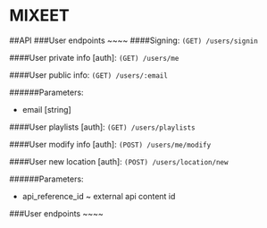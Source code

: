 # MIXEET 

##API
###User endpoints ~~~~
####Signing:
`(GET) /users/signin`

####User private info [auth]:
`(GET) /users/me`

####User public info:
`(GET) /users/:email`

######Parameters: 

* email [string]

####User playlists [auth]:
`(GET) /users/playlists`

####User modify info [auth]:
`(POST) /users/me/modify`

####User new location [auth]:
`(POST) /users/location/new`

######Parameters: 

* api\_reference\_id ~ external api content id

###User endpoints ~~~~

